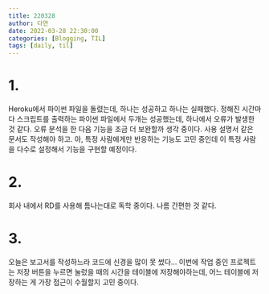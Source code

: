 ```yaml
---
title: 220328
author: 다연
date: 2022-03-28 22:30:00
categories: [Blogging, TIL]
tags: [daily, til]
---
```

# 1.
Heroku에서 파이썬 파일을 돌렸는데, 하나는 성공하고 하나는 실패했다. 정해진 시간마다 스크립트를 출력하는 파이썬 파일에서 두개는 성공했는데, 하나에서 오류가 발생한 것 같다. 오류 분석을 한 다음 기능을 조금 더 보완할까 생각 중이다. 사용 설명서 같은 문서도 작성해야 하고. 아, 특정 사람에게만 반응하는 기능도 고민 중인데 이 특정 사람을 다수로 설정해서 기능을 구현할 예정이다.
# 2.
회사 내에서 RD를 사용해 틈나는대로 독학 중이다. 나름 간편한 것 같다.
# 3.
오늘은 보고서를 작성하느라 코드에 신경을 많이 못 썼다... 이번에 작업 중인 프로젝트는 저장 버튼을 누르면 눌렀을 때의 시간을 테이블에 저장해야하는데, 어느 테이블에 저장하는 게 가장 접근이 수월할지 고민 중이다.
